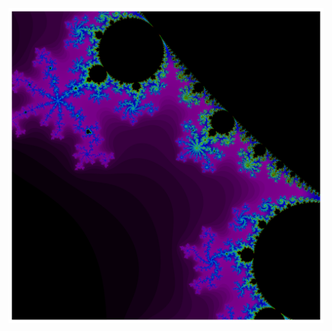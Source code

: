 ![](https://github.com/morganlbruce/morganlbruce/blob/main/x_min--0.7--x_max--0.5--y_min-0.4--y_max-0.6--res_step-0.0001-mandelbrot.png)

<!--
**morganlbruce/morganlbruce** is a ✨ _special_ ✨ repository because its `README.md` (this file) appears on your GitHub profile.

Here are some ideas to get you started:

- 🔭 I’m currently working on ...
- 🌱 I’m currently learning ...
- 👯 I’m looking to collaborate on ...
- 🤔 I’m looking for help with ...
- 💬 Ask me about ...
- 📫 How to reach me: ...
- 😄 Pronouns: ...
- ⚡ Fun fact: ...
-->
